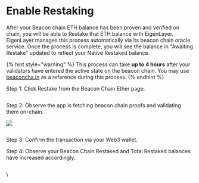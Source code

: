 # Enable Restaking

After your Beacon chain ETH balance has been proven and verified on chain, you will be able to Restake that ETH balance with EigenLayer. EigenLayer manages this process automatically via its beacon chain oracle service. Once the process is complete, you will see the balance in "Awaiting Restake" updated to reflect your Native Restaked balance.

{% hint style="warning" %}
This process can take **up to 4 hours** after your validators have entered the active state on the beacon chain. You may use [beaconcha.in](https://beaconcha.in) as a reference during this process.
{% endhint %}



Step 1: Click Restake from the Beacon Chain Ether page.

<figure><img src="../../../../.gitbook/assets/image (4).png" alt=""/><figcaption></figcaption></figure>



Step 2: Observe the app is fetching beacon chain proofs and validating them on-chain.

![](https://lh7-us.googleusercontent.com/TEQS3Nkjxf9NYe382VZ4UqYatO1r0QAtYvLYVmDavOhl7KkD-xyVamKulgxXVIFPe96u0VCs-gVbQ2UR7Oh-ZuktcHYP0Gfozqq2ZRFEpLhct9GXssVXf5ZZui9MmEKubqwekKrg2mPU9wZrDf8ZzPU)

<figure><img src="../../../../.gitbook/assets/image (7).png" alt=""/><figcaption></figcaption></figure>



Step 3: Confirm the transaction via your Web3 wallet.



Step 4: Observe your Beacon Chain Restaked and Total Restaked balances have increased accordingly.

<figure><img src="../../../../.gitbook/assets/image (8).png" alt=""/><figcaption></figcaption></figure>

\
